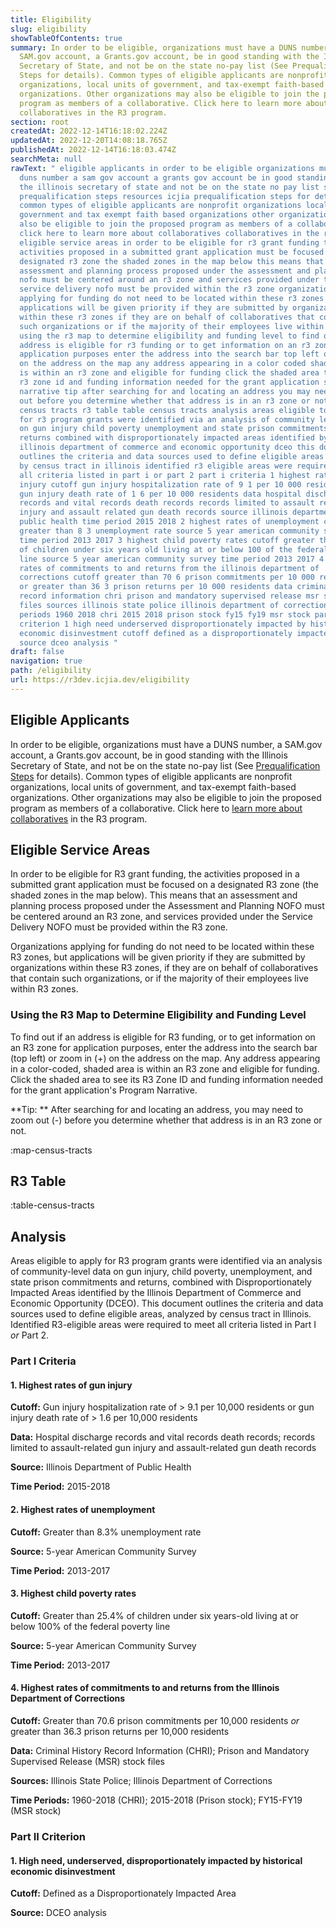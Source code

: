```yaml
---
title: Eligibility
slug: eligibility
showTableOfContents: true
summary: In order to be eligible, organizations must have a DUNS number, a
  SAM.gov account, a Grants.gov account, be in good standing with the Illinois
  Secretary of State, and not be on the state no-pay list (See Prequalification
  Steps for details). Common types of eligible applicants are nonprofit
  organizations, local units of government, and tax-exempt faith-based
  organizations. Other organizations may also be eligible to join the proposed
  program as members of a collaborative. Click here to learn more about
  collaboratives in the R3 program.
section: root
createdAt: 2022-12-14T16:18:02.224Z
updatedAt: 2022-12-20T14:08:18.765Z
publishedAt: 2022-12-14T16:18:03.474Z
searchMeta: null
rawText: " eligible applicants in order to be eligible organizations must have a
  duns number a sam gov account a grants gov account be in good standing with
  the illinois secretary of state and not be on the state no pay list see
  prequalification steps resources icjia prequalification steps for details
  common types of eligible applicants are nonprofit organizations local units of
  government and tax exempt faith based organizations other organizations may
  also be eligible to join the proposed program as members of a collaborative
  click here to learn more about collaboratives collaboratives in the r3 program
  eligible service areas in order to be eligible for r3 grant funding the
  activities proposed in a submitted grant application must be focused on a
  designated r3 zone the shaded zones in the map below this means that an
  assessment and planning process proposed under the assessment and planning
  nofo must be centered around an r3 zone and services provided under the
  service delivery nofo must be provided within the r3 zone organizations
  applying for funding do not need to be located within these r3 zones but
  applications will be given priority if they are submitted by organizations
  within these r3 zones if they are on behalf of collaboratives that contain
  such organizations or if the majority of their employees live within r3 zones
  using the r3 map to determine eligibility and funding level to find out if an
  address is eligible for r3 funding or to get information on an r3 zone for
  application purposes enter the address into the search bar top left or zoom in
  on the address on the map any address appearing in a color coded shaded area
  is within an r3 zone and eligible for funding click the shaded area to see its
  r3 zone id and funding information needed for the grant application s program
  narrative tip after searching for and locating an address you may need to zoom
  out before you determine whether that address is in an r3 zone or not map
  census tracts r3 table table census tracts analysis areas eligible to apply
  for r3 program grants were identified via an analysis of community level data
  on gun injury child poverty unemployment and state prison commitments and
  returns combined with disproportionately impacted areas identified by the
  illinois department of commerce and economic opportunity dceo this document
  outlines the criteria and data sources used to define eligible areas analyzed
  by census tract in illinois identified r3 eligible areas were required to meet
  all criteria listed in part i or part 2 part i criteria 1 highest rates of gun
  injury cutoff gun injury hospitalization rate of 9 1 per 10 000 residents or
  gun injury death rate of 1 6 per 10 000 residents data hospital discharge
  records and vital records death records records limited to assault related gun
  injury and assault related gun death records source illinois department of
  public health time period 2015 2018 2 highest rates of unemployment cutoff
  greater than 8 3 unemployment rate source 5 year american community survey
  time period 2013 2017 3 highest child poverty rates cutoff greater than 25 4
  of children under six years old living at or below 100 of the federal poverty
  line source 5 year american community survey time period 2013 2017 4 highest
  rates of commitments to and returns from the illinois department of
  corrections cutoff greater than 70 6 prison commitments per 10 000 residents
  or greater than 36 3 prison returns per 10 000 residents data criminal history
  record information chri prison and mandatory supervised release msr stock
  files sources illinois state police illinois department of corrections time
  periods 1960 2018 chri 2015 2018 prison stock fy15 fy19 msr stock part ii
  criterion 1 high need underserved disproportionately impacted by historical
  economic disinvestment cutoff defined as a disproportionately impacted area
  source dceo analysis "
draft: false
navigation: true
path: /eligibility
url: https://r3dev.icjia.dev/eligibility
---
```


## Eligible Applicants

In order to be eligible, organizations must have a DUNS number, a SAM.gov account, a Grants.gov account, be in good standing with the Illinois Secretary of State, and not be on the state no-pay list (See [Prequalification Steps](/resources#icjia-prequalification-steps) for details). Common types of eligible applicants are nonprofit organizations, local units of government, and tax-exempt faith-based organizations. Other organizations may also be eligible to join the proposed program as members of a collaborative. Click here to [learn more about collaboratives](/collaboratives) in the R3 program.

## Eligible Service Areas

In order to be eligible for R3 grant funding, the activities proposed in a submitted grant application must be focused on a designated R3 zone (the shaded zones in the map below). This means that an assessment and planning process proposed under the Assessment and Planning NOFO must be centered around an R3 zone, and services provided under the Service Delivery NOFO must be provided within the R3 zone.

Organizations applying for funding do not need to be located within these R3 zones, but applications will be given priority if they are submitted by organizations within these R3 zones, if they are on behalf of collaboratives that contain such organizations, or if the majority of their employees live within R3 zones.

### Using the R3 Map to Determine Eligibility and Funding Level

To find out if an address is eligible for R3 funding, or to get information on an R3 zone for application purposes, enter the address into the search bar (top left) or zoom in (+) on the address on the map. Any address appearing in a color-coded, shaded area is within an R3 zone and eligible for funding. Click the shaded area to see its R3 Zone ID and funding information needed for the grant application's Program Narrative.

**Tip: ** After searching for and locating an address, you may need to zoom out (-) before you determine whether that address is in an R3 zone or not.

:map-census-tracts

## R3 Table

:table-census-tracts


## Analysis

Areas eligible to apply for R3 program grants were identified via an analysis of community-level data on gun injury, child poverty, unemployment, and state prison commitments and returns, combined with Disproportionately Impacted Areas identified by the Illinois Department of Commerce and Economic Opportunity (DCEO). This document outlines the criteria and data sources used to define eligible areas, analyzed by census tract in Illinois. Identified R3-eligible areas were required to meet all criteria listed in Part I _or_ Part 2.

### Part I Criteria

<div class="ml-8">

#### 1. Highest rates of gun injury

**Cutoff:** Gun injury hospitalization rate of > 9.1 per 10,000 residents or gun injury death rate of > 1.6 per 10,000 residents

**Data:** Hospital discharge records and vital records death records; records limited to assault-related gun injury and assault-related gun death records

**Source:** Illinois Department of Public Health

**Time Period:** 2015-2018

#### 2. Highest rates of unemployment

**Cutoff:** Greater than 8.3% unemployment rate

**Source:** 5-year American Community Survey

**Time Period:** 2013-2017

#### 3. Highest child poverty rates

**Cutoff:** Greater than 25.4% of children under six years-old living at or below 100% of the federal poverty line

**Source:** 5-year American Community Survey

**Time Period:** 2013-2017

#### 4. Highest rates of commitments to and returns from the Illinois Department of Corrections

**Cutoff:** Greater than 70.6 prison commitments per 10,000 residents _or_ greater than 36.3 prison returns per 10,000 residents

**Data:** Criminal History Record Information (CHRI); Prison and Mandatory Supervised Release (MSR) stock files

**Sources:** Illinois State Police; Illinois Department of Corrections

**Time Periods:** 1960-2018 (CHRI); 2015-2018 (Prison stock); FY15-FY19 (MSR stock)

</div>

### Part II Criterion

<div class="ml-8">

#### 1. High need, underserved, disproportionately impacted by historical economic disinvestment

**Cutoff:** Defined as a Disproportionately Impacted Area

**Source:** DCEO analysis

</div>
